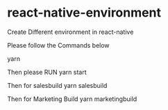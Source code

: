 # react-native-environment
Create Different environment in react-native

Please follow the Commands below

yarn 


Then please RUN
yarn start

Then for salesbuild
yarn salesbuild

Then for Marketing Build
yarn marketingbuild 

